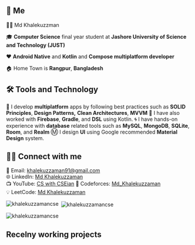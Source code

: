 ## 👤  Me
🕵️‍♂️ Md Khalekuzzman

🎓 **Computer Science** final year student at **Jashore University of Science and Technology (JUST)**

❤️ **Android Native** and **Kotlin** and **Compose multiplatform developer**

🏠 Home Town is **Rangpur**, **Bangladesh**


## 🛠️ Tools and Technology
💺 I develop **multiplatform** apps by following best practices such as **SOLID Principles**, **Design Patterns,** **Clean Architectures**, **MVVM**
🏑 I have also worked with  **Firebase**, **Gradle**, and **DSL** using Kotlin.
🌀 I have hands-on experience with  **database** related tools such as **MySQL**, **MongoDB**, **SQLite**, **Room**, and **Realm**
Ⓜ️ I design **UI** using Google recommended **Material** **Design** system.

## 🙋‍♂️ Connect with me
📧 Email: [  khalekuzzaman91@gmail.com](mailto:khalekuzzaman91@gmail.com)  
🌐 LinkedIn: [Md Khalekuzzaman](https://www.linkedin.com/in/md-khalekuzzaman-just-cse)   
📺 YouTube: [CS with CSEian](https://www.youtube.com/channel/your-channel) 
🚀 Codeforces: [Md_Khalekuzzaman](https://codeforces.com/profile/Md_Khalekuzzaman)  
💡 LeetCode: [Md Khalekuzzaman](https://leetcode.com/khalekuzzamancse/)  


<p><img align="left" src="https://github-readme-stats.vercel.app/api/top-langs?username=khalekuzzamancse&show_icons=true&locale=en&layout=compact" alt="khalekuzzamancse" /></p>
<p>&nbsp;<img align="center" src="https://github-readme-stats.vercel.app/api?username=khalekuzzamancse&show_icons=true&locale=en" alt="khalekuzzamancse" /></p>
<p><img align="center" src="https://github-readme-streak-stats.herokuapp.com/?user=khalekuzzamancse&" alt="khalekuzzamancse" /></p>

## Recelny working projects



